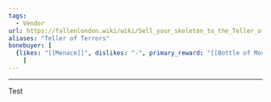 ```yaml
---
tags:
  - Vendor
url: https://fallenlondon.wiki/wiki/Sell_your_skeleton_to_the_Teller_of_Terrors
aliases: "Teller of Terrors"
bonebuyer: [
  {likes: "[[Menace]]", dislikes: "-", primary_reward: "[[Bottle of Morelways 1872]]", secondary_reward: "[[Royal-Blue Feather]]", primary_formula: "25 + ((Value + Mania) / 10)", secondary_formula: "4 * [[Menace]]<sup>2</sup>"}
	]
---
```

---

Test